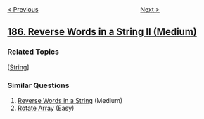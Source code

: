 <!--|This file generated by command(leetcode description); DO NOT EDIT.    |-->
<!--+----------------------------------------------------------------------+-->
<!--|@author    openset <openset.wang@gmail.com>                           |-->
<!--|@link      https://github.com/openset                                 |-->
<!--|@home      https://github.com/tonymontaro/leetcode-hints                        |-->
<!--+----------------------------------------------------------------------+-->

[< Previous](https://github.com/tonymontaro/leetcode-hints/tree/master/problems/department-top-three-salaries "Department Top Three Salaries")
　　　　　　　　　　　　　　　　
[Next >](https://github.com/tonymontaro/leetcode-hints/tree/master/problems/repeated-dna-sequences "Repeated DNA Sequences")

## [186. Reverse Words in a String II (Medium)](https://leetcode.com/problems/reverse-words-in-a-string-ii "翻转字符串里的单词 II")



### Related Topics
  [[String](https://github.com/tonymontaro/leetcode-hints/tree/master/tag/string/README.md)]

### Similar Questions
  1. [Reverse Words in a String](https://github.com/tonymontaro/leetcode-hints/tree/master/problems/reverse-words-in-a-string) (Medium)
  1. [Rotate Array](https://github.com/tonymontaro/leetcode-hints/tree/master/problems/rotate-array) (Easy)
